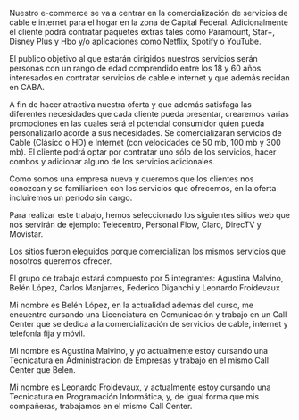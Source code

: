  Nuestro e-commerce se va a centrar en la comercialización de servicios de cable e internet para el hogar en la zona de Capital Federal. 
 Adicionalmente el cliente podrá contratar paquetes extras tales como Paramount, Star+, Disney Plus y Hbo y/o
 aplicaciones como Netflix, Spotify o YouTube.

El publico objetivo al que estarán dirigidos nuestros servicios serán personas con un rango de edad comprendido entre los 18 y 60 años interesados en contratar servicios de cable e internet y que además recidan en CABA.

A fin de hacer atractiva nuestra oferta y que además satisfaga las diferentes necesidades que cada cliente pueda presentar, crearemos varias promociones en las cuales será el potencial consumidor quien pueda personalizarlo acorde a sus necesidades. Se comercializarán  servicios de Cable (Clásico o HD) e Internet (con velocidades de 50 mb, 100 mb y 300 mb). El cliente podrá optar por contratar uno sólo de los servicios, hacer combos y adicionar alguno de los servicios adicionales.

Como somos una empresa nueva y queremos que los clientes nos conozcan y se familiaricen con los servicios que ofrecemos, en la oferta incluiremos un período sin cargo.

Para realizar este trabajo, hemos seleccionado los siguientes sitios web que nos servirán de ejemplo: Telecentro, Personal Flow, Claro, DirecTV y Movistar.

Los sitios fueron eleguidos porque comercializan los mismos servicios que nosotros queremos ofrecer.

El grupo de trabajo estará compuesto por 5 integrantes: Agustina Malvino, Belén López, Carlos Manjarres, Federico Diganchi y Leonardo Froidevaux

Mi nombre es Belén López, en la actualidad además del curso, me encuentro cursando una Licenciatura en Comunicación y trabajo en un Call Center que se dedica a la comercialización  de servicios de cable, internet y telefonía fija y móvil.

Mi nombre es Agustina Malvino, y yo actualmente estoy cursando una Tecnicatura en Administracion de Empresas y trabajo en el mismo Call Center que Belen. 

Mi nombre es Leonardo Froidevaux, y actualmente estoy cursando una Tecnicatura en Programación Informática, y, de igual forma que mis compañeras, trabajamos en el mismo Call Center.
